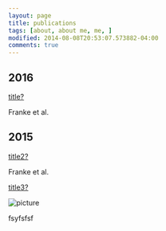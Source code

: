```yaml
---
layout: page
title: publications
tags: [about, about me, me, ]
modified: 2014-08-08T20:53:07.573882-04:00
comments: true
---
```


## 2016

[title?](http://google.com)

Franke et al.

## 2015

[title2?](http://google.com)

Franke et al.

[title3?](../pdf/Sitzposition_und_Cockpit_ROAD.pdf)

![picture](../images/bio-photo.jpg) 

fsyfsfsf
